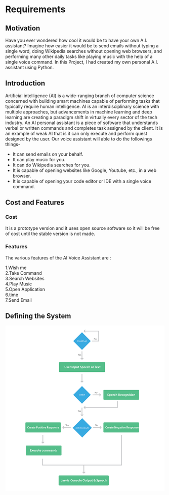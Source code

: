 # Requirements

## Motivation
Have you ever wondered how cool it would be to have your own A.I. assistant? Imagine how easier it would be to send emails without typing a single word, doing Wikipedia searches without opening web browsers, and performing many other daily tasks like playing music with the help of a single voice command. In this Project, I had created my own personal A.I. assistant using Python. 

## Introduction
Artificial intelligence (AI) is a wide-ranging branch of computer science concerned with building smart machines capable of performing tasks that typically require human intelligence. AI is an interdisciplinary science with multiple approaches, but advancements in machine learning and deep learning are creating a paradigm shift in virtually every sector of the tech industry. An AI personal assistant is a piece of software that understands verbal or written commands and completes task assigned by the client. It is an example of weak AI that is it can only execute and perform quest designed by the user. 
Our voice assistant will able to do the followings things-
* It can send emails on your behalf.
* It can play music for you.
* It can do Wikipedia searches for you.
* It is capable of opening websites like Google, Youtube, etc., in a web browser.
* It is capable of opening your code editor or IDE with a single voice command.

## Cost and Features

### Cost
It is a prototype version and it uses open source software so it will be free of cost until the stable version is not made.

### Features
The various features of the AI Voice Assistant are :

1.Wish me\
2.Take Command\
3.Search Websites\
4.Play Music\
5.Open Application\
6.time\
7.Send Email

## Defining the System

![](desicion_model.png)







